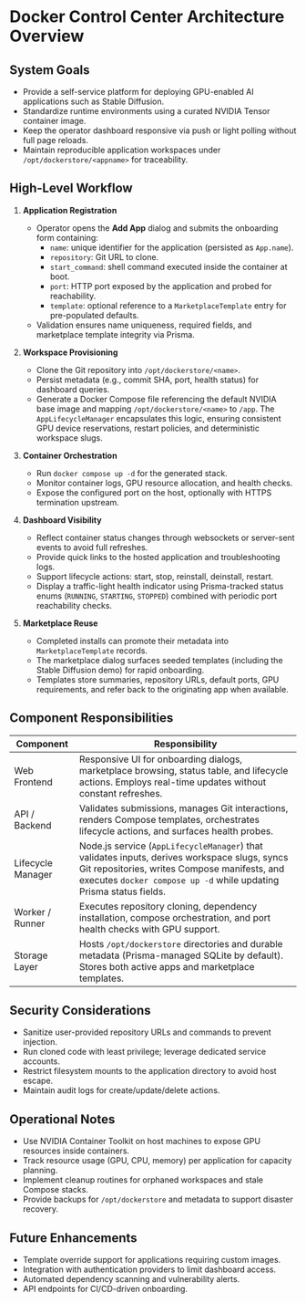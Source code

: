 # Docker Control Center Architecture Overview

## System Goals
- Provide a self-service platform for deploying GPU-enabled AI applications such as Stable Diffusion.
- Standardize runtime environments using a curated NVIDIA Tensor container image.
- Keep the operator dashboard responsive via push or light polling without full page reloads.
- Maintain reproducible application workspaces under `/opt/dockerstore/<appname>` for traceability.

## High-Level Workflow
1. **Application Registration**
   - Operator opens the **Add App** dialog and submits the onboarding form containing:
     - `name`: unique identifier for the application (persisted as `App.name`).
     - `repository`: Git URL to clone.
     - `start_command`: shell command executed inside the container at boot.
     - `port`: HTTP port exposed by the application and probed for reachability.
     - `template`: optional reference to a `MarketplaceTemplate` entry for pre-populated defaults.
   - Validation ensures name uniqueness, required fields, and marketplace template integrity via Prisma.

2. **Workspace Provisioning**
   - Clone the Git repository into `/opt/dockerstore/<name>`.
   - Persist metadata (e.g., commit SHA, port, health status) for dashboard queries.
   - Generate a Docker Compose file referencing the default NVIDIA base image and mapping `/opt/dockerstore/<name>` to `/app`. The `AppLifecycleManager` encapsulates this logic, ensuring consistent GPU device reservations, restart policies, and deterministic workspace slugs.

3. **Container Orchestration**
   - Run `docker compose up -d` for the generated stack.
   - Monitor container logs, GPU resource allocation, and health checks.
   - Expose the configured port on the host, optionally with HTTPS termination upstream.

4. **Dashboard Visibility**
   - Reflect container status changes through websockets or server-sent events to avoid full refreshes.
   - Provide quick links to the hosted application and troubleshooting logs.
   - Support lifecycle actions: start, stop, reinstall, deinstall, restart.
   - Display a traffic-light health indicator using Prisma-tracked status enums (`RUNNING`, `STARTING`, `STOPPED`) combined with periodic port reachability checks.

5. **Marketplace Reuse**
   - Completed installs can promote their metadata into `MarketplaceTemplate` records.
   - The marketplace dialog surfaces seeded templates (including the Stable Diffusion demo) for rapid onboarding.
   - Templates store summaries, repository URLs, default ports, GPU requirements, and refer back to the originating app when available.

## Component Responsibilities
| Component | Responsibility |
| --- | --- |
| Web Frontend | Responsive UI for onboarding dialogs, marketplace browsing, status table, and lifecycle actions. Employs real-time updates without constant refreshes. |
| API / Backend | Validates submissions, manages Git interactions, renders Compose templates, orchestrates lifecycle actions, and surfaces health probes. |
| Lifecycle Manager | Node.js service (`AppLifecycleManager`) that validates inputs, derives workspace slugs, syncs Git repositories, writes Compose manifests, and executes `docker compose up -d` while updating Prisma status fields. |
| Worker / Runner | Executes repository cloning, dependency installation, compose orchestration, and port health checks with GPU support. |
| Storage Layer | Hosts `/opt/dockerstore` directories and durable metadata (Prisma-managed SQLite by default). Stores both active apps and marketplace templates. |

## Security Considerations
- Sanitize user-provided repository URLs and commands to prevent injection.
- Run cloned code with least privilege; leverage dedicated service accounts.
- Restrict filesystem mounts to the application directory to avoid host escape.
- Maintain audit logs for create/update/delete actions.

## Operational Notes
- Use NVIDIA Container Toolkit on host machines to expose GPU resources inside containers.
- Track resource usage (GPU, CPU, memory) per application for capacity planning.
- Implement cleanup routines for orphaned workspaces and stale Compose stacks.
- Provide backups for `/opt/dockerstore` and metadata to support disaster recovery.

## Future Enhancements
- Template override support for applications requiring custom images.
- Integration with authentication providers to limit dashboard access.
- Automated dependency scanning and vulnerability alerts.
- API endpoints for CI/CD-driven onboarding.
